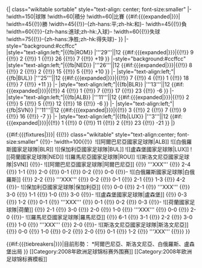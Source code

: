 <!-- GROUP STANDINGS TABLE-->
{| class="wikitable sortable" style="text-align: center; font-size:smaller"
|-
!width=150|球隊
!width=60|積分
!width=60|比賽
{{#if:{{{expanded|}}}|
!width=45{{!}}勝
!width=45{{!}}-{zh-hans:平;zh-hk:和}-
!width=45{{!}}負
!width=60{{!}}-{zh-hans:進球;zh-hk:入球}-
!width=60{{!}}失球
!width=75{{!}}-{zh-hans:净胜;zh-hk:得失球}-
}}
|-style="background:#ccffcc"  
|style="text-align:left;"|{{fb|ROM}}
|'''29'''||12 {{#if:{{{expanded|}}}|{{!!}} 9 {{!!}} 2 {{!!}} 1 {{!!}} 26 {{!!}} 7 {{!!}} +19 }}
|-style="background:#ccffcc"
|style="text-align:left;"|{{fb|NED}}
|'''26'''||12 {{#if:{{{expanded|}}}|{{!!}} 8 {{!!}} 2 {{!!}} 2 {{!!}} 15 {{!!}} 5 {{!!}} +10 }}
|-
|style="text-align:left;"|{{fb|BUL}}
|'''25'''||12 {{#if:{{{expanded|}}}|{{!!}} 7 {{!!}} 4 {{!!}} 1 {{!!}} 18 {{!!}} 7 {{!!}} +11 }}
|-
|style="text-align:left;"|{{fb|BLR}}
|'''13'''||12 {{#if:{{{expanded|}}}|{{!!}} 4 {{!!}} 1 {{!!}} 7 {{!!}} 17 {{!!}} 23 {{!!}} -6 }}
|-
|style="text-align:left;"|{{fb|ALB}}
|'''11'''||12 {{#if:{{{expanded|}}}|{{!!}} 2 {{!!}} 5 {{!!}} 5 {{!!}} 12 {{!!}} 18 {{!!}} -6 }}
|-
|style="text-align:left;"|{{fb|SVN}}
|'''11'''||12 {{#if:{{{expanded|}}}|{{!!}} 3 {{!!}} 2 {{!!}} 7 {{!!}} 9 {{!!}} 16 {{!!}} -7 }}
|-
|style="text-align:left;"|{{fb|LUX}}
|'''3'''||12 {{#if:{{{expanded|}}}|{{!!}} 1 {{!!}} 0 {{!!}} 11 {{!!}} 2 {{!!}} 23 {{!!}} -21 }}
|}

<!-- FIXTURES TABLE -->
{{#if:{{{fixtures|}}}|
{{{!}} class="wikitable" style="text-align:center; font-size:smaller"
{{!}}-
!width=100{{!}}&nbsp;
![[阿爾巴尼亞國家足球隊|ALB]]
![[白俄羅斯國家足球隊|BLR]]
![[保加利亞國家足球隊|BUL]]
![[盧森堡國家足球隊|LUX]]
![[荷蘭國家足球隊|NED]]
![[羅馬尼亞國家足球隊|ROU]]
![[斯洛文尼亞國家足球隊|SVN]]
{{!}}-
![[阿爾巴尼亞國家足球隊|阿爾巴尼亞]]
{{!}} '''XXX'''
{{!}} 2-4
{{!}} 1-1
{{!}} 2-0
{{!}} 0-1
{{!}} 0-2
{{!}} 0-0
{{!}}-
![[白俄羅斯國家足球隊|白俄羅斯]]
{{!}} 2-2
{{!}} '''XXX'''
{{!}} 0-2
{{!}} 0-1
{{!}} 2-1
{{!}} 1-3
{{!}} 4-2
{{!}}-
![[保加利亞國家足球隊|保加利亞]]
{{!}} 0-0
{{!}} 2-1
{{!}} '''XXX'''
{{!}} 3-0
{{!}} 1-1
{{!}} 1-0
{{!}} 3-0
{{!}}-
![[盧森堡國家足球隊|盧森堡]]
{{!}} 0-3
{{!}} 1-2
{{!}} 0-1
{{!}} '''XXX'''
{{!}} 0-1
{{!}} 0-2
{{!}} 0-3
{{!}}-
![[荷蘭國家足球隊|荷蘭]]
{{!}} 2-1
{{!}} 3-0
{{!}} 2-0
{{!}} 1-0
{{!}} '''XXX'''
{{!}} 0-0
{{!}} 2-0
{{!}}-
![[羅馬尼亞國家足球隊|羅馬尼亞]]
{{!}} 6-1
{{!}} 3-1
{{!}} 2-2
{{!}} 3-0
{{!}} 1-0
{{!}} '''XXX'''
{{!}} 2-0
{{!}}-
![[斯洛文尼亞國家足球隊|斯洛文尼亞]]
{{!}} 0-0
{{!}} 1-0
{{!}} 0-2
{{!}} 2-0
{{!}} 0-1
{{!}} 1-2
{{!}} '''XXX'''
{{!}}}
}}

{{#if:{{{tiebreakers|}}}|目前形勢：
*阿爾巴尼亞、斯洛文尼亞、白俄羅斯、盧森堡出局
}}<noinclude>
[[Category:2008年欧洲足球锦标赛外‎围赛]]
[[Category:2008年欧洲足球锦标赛模板‎]]
</noinclude>